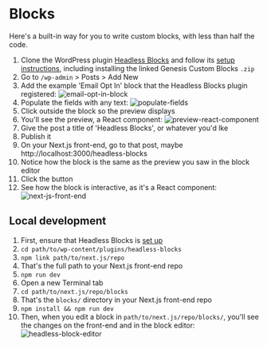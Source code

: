 # Blocks

Here's a built-in way for you to write custom blocks, with less than half the code.

1. Clone the WordPress plugin [Headless Blocks](https://github.com/kienstra/headless-blocks) and follow its [setup instructions](https://github.com/kienstra/headless-blocks#setup), including installing the linked Genesis Custom Blocks `.zip`
1. Go to `/wp-admin` > Posts > Add New
1. Add the example 'Email Opt In' block that the Headless Blocks plugin registered: ![email-opt-in-block](https://user-images.githubusercontent.com/4063887/109478584-0cba5b00-7a3f-11eb-92d0-64f067719ce0.png)
1. Populate the fields with any text: ![populate-fields](https://user-images.githubusercontent.com/4063887/109478496-f1e7e680-7a3e-11eb-9655-cd86bb751644.png)
1. Click outside the block so the preview displays
1. You'll see the preview, a React component: ![preview-react-component](https://user-images.githubusercontent.com/4063887/109477726-0081ce00-7a3e-11eb-9e99-8cd3b52187fb.gif)
1. Give the post a title of 'Headless Blocks', or whatever you'd lke
1. Publish it
1. On your Next.js front-end, go to that post, maybe http://localhost:3000/headless-blocks
1. Notice how the block is the same as the preview you saw in the block editor
1. Click the button
1. See how the block is interactive, as it's a React component: ![next-js-front-end](https://user-images.githubusercontent.com/4063887/109477841-2313e700-7a3e-11eb-91f0-1c07f6b37aad.gif)

## Local development
1. First, ensure that Headless Blocks is [set up](https://github.com/kienstra/headless-blocks#setup)
1. `cd path/to/wp-content/plugins/headless-blocks`
1. `npm link path/to/next.js/repo`
1. That's the full path to your Next.js front-end repo
1. `npm run dev`
1. Open a new Terminal tab
1. `cd path/to/next.js/repo/blocks`
1. That's the `blocks/` directory in your Next.js front-end repo
1. `npm install && npm run dev`
1. Then, when you edit a block in `path/to/next.js/repo/blocks/`, you'll see the changes on the front-end and in the block editor: ![headless-block-editor](https://user-images.githubusercontent.com/4063887/109378623-c4ae0380-7899-11eb-8f47-53eebb33240f.gif)
